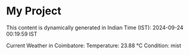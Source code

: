 # My Project

This content is dynamically generated in Indian Time (IST): 2024-09-24 00:19:59 IST


Current Weather in Coimbatore:
Temperature: 23.88 °C
Condition: mist
